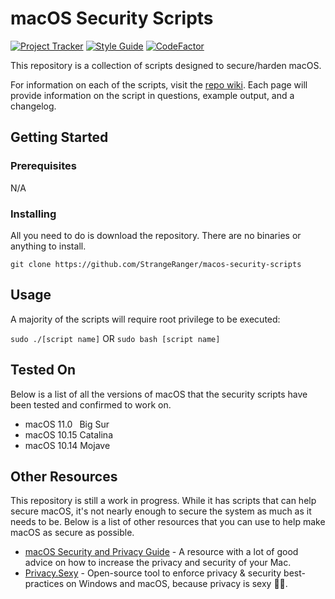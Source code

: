 # macOS Security Scripts

<!-- Active status commented out
[![Project Status: Active – The project has reached a stable, usable state and is being actively developed.](https://www.repostatus.org/badges/latest/active.svg)](https://www.repostatus.org/#active)
-->

[![Project Tracker](https://img.shields.io/badge/repo%20status-Project%20Tracker-lightgrey)](https://randomserver.xyz/project-tracker.html)
[![Style Guide](https://img.shields.io/badge/code%20style-Style%20Guide-blueviolet)](https://github.com/StrangeRanger/bash-style-guide)
[![CodeFactor](https://www.codefactor.io/repository/github/strangeranger/macos-security-scripts/badge)](https://www.codefactor.io/repository/github/strangeranger/macos-security-scripts)

This repository is a collection of scripts designed to secure/harden macOS.

For information on each of the scripts, visit the [repo wiki](https://github.com/StrangeRanger/macos-security-scripts/wiki). Each page will provide information on the script in questions, example output, and a changelog.

## Getting Started

### Prerequisites

N/A

### Installing

All you need to do is download the repository. There are no binaries or anything to install.

`git clone https://github.com/StrangeRanger/macos-security-scripts`

## Usage

A majority of the scripts will require root privilege to be executed:

`sudo ./[script name]` OR `sudo bash [script name]`

## Tested On

Below is a list of all the versions of macOS that the security scripts have been tested and confirmed to work on.

- macOS 11.0&ensp; Big Sur
- macOS 10.15 Catalina
- macOS 10.14 Mojave

## Other Resources

This repository is still a work in progress. While it has scripts that can help secure macOS, it's not nearly enough to secure the system as much as it needs to be. Below is a list of other resources that you can use to help make macOS as secure as possible.

- [macOS Security and Privacy Guide](https://github.com/drduh/macOS-Security-and-Privacy-Guide) - A resource with a lot of good advice on how to increase the privacy and security of your Mac.
- [Privacy.Sexy](https://github.com/undergroundwires/privacy.sexy) - Open-source tool to enforce privacy & security best-practices on Windows and macOS, because privacy is sexy 🍑🍆.
